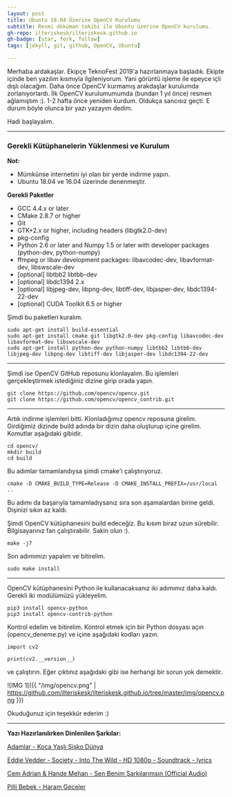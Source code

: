 ```yaml
---
layout: post
title: Ubuntu 18.04 Üzerine OpenCV Kurulumu
subtitle: Resmi döküman takibi ile Ubuntu üzerine OpenCV kurulumu. 
gh-repo: ilteriskesk/ilteriskesk.github.io
gh-badge: [star, fork, follow]
tags: [jekyll, git, github, OpenCV, Ubuntu]

---
```


Merhaba ardakaşlar. Ekipçe TeknoFest 2019'a hazırlanmaya başladık. Ekipte içinde ben yazılım kısmıyla ilgileniyorum.
Yani görüntü işleme ile epeyce içli dışlı olacağım. Daha önce OpenCV kurmamış arakdaşlar kurulumda zorlanıyorlardı. İlk 
OpenCV kurulumumumda (bundan 1 yıl önce) resmen ağlamıştım :). 1-2 hafta önce yeniden kurdum. Oldukça sancısız geçti. E 
durum böyle olunca bir yazı yazayım dedim.

Hadi başlayalım.

---------------------------------------

### Gerekli Kütüphanelerin Yüklenmesi ve Kurulum

**Not:**

* Mümkünse internetini iyi olan bir yerde indirme yapın.
* Ubuntu 18.04 ve 16.04 üzerinde denenmeştir.

**Gerekli Paketler**

* GCC 4.4.x or later
* CMake 2.8.7 or higher
* Git
* GTK+2.x or higher, including headers (libgtk2.0-dev)
* pkg-config
* Python 2.6 or later and Numpy 1.5 or later with developer packages (python-dev, python-numpy)
* ffmpeg or libav development packages: libavcodec-dev, libavformat-dev, libswscale-dev
* [optional] libtbb2 libtbb-dev
* [optional] libdc1394 2.x
* [optional] libjpeg-dev, libpng-dev, libtiff-dev, libjasper-dev, libdc1394-22-dev
* [optional] CUDA Toolkit 6.5 or higher

Şimdi bu paketleri kuralım.

```
sudo apt-get install build-essential
sudo apt-get install cmake git libgtk2.0-dev pkg-config libavcodec-dev libavformat-dev libswscale-dev
sudo apt-get install python-dev python-numpy libtbb2 libtbb-dev libjpeg-dev libpng-dev libtiff-dev libjasper-dev libdc1394-22-dev
```

---------------------------------------

Şimdi ise OpenCV GitHub reposunu klonlayalım. Bu işlemleri gerçekleştirmek istediğiniz dizine girip orada yapın.

```
git clone https://github.com/opencv/opencv.git
git clone https://github.com/opencv/opencv_contrib.git
```

---------------------------------------

Artık indirme işlemleri bitti. Klonladığımız opencv reposuna girelim. Girdiğimiz dizinde build adında bir dizin daha
oluşturup içine girelim. Komutlar aşağıdaki gibidir.

```
cd opencv/
mkdir build
cd build
```

Bu adımlar tamamlandıysa şimdi cmake'i çalıştırıyoruz.

```
cmake -D CMAKE_BUILD_TYPE=Release -D CMAKE_INSTALL_PREFIX=/usr/local ..
```

Bu adımı da başarıyla tamamladıysanız sıra son aşamalardan birine geldi. Dişinizi sıkın az kaldı.

Şimdi OpenCV kütüphanesini build edeceğiz. Bu kısım biraz uzun sürebilir. Bilgisayarınız fan çalıştırabilir. Sakin
olun :).

```
make -j7
```

Son adımımızı yapalım ve bitirelim.

```
sudo make install
```

---------------------------------------

OpenCV kütüphanesini Python ile kullanacaksanız iki adımımız daha kaldı. Gerekli iki modülümüzü yükleyelim.

```
pip3 install opencv-python
pip3 install opencv-contrib-python
```

Kontrol edelim ve bitirelim. Kontrol etmek için bir Python dosyası açın (opencv_deneme.py) ve içine aşağıdaki kodları yazın.

```
import cv2

print(cv2.__version__)
```

ve çalıştırın. Eğer çıktınız aşağıdaki gibi ise herhangi bir sorun yok demektir.

![IMG 1]({{ "/img/opencv.png" | https://github.com/ilteriskesk/ilteriskesk.github.io/tree/master/img/opencv.png }})

Okuduğunuz için teşekkür ederim :)

---------------------------------------

**Yazı Hazırlanılırken Dinlenilen Şarkılar:**

[Adamlar - Koca Yaşlı Şişko Dünya](https://www.youtube.com/watch?v=ehanblxZeA4)

[Eddie Vedder - Society - Into The Wild - HD 1080p - Soundtrack - lyrics](https://www.youtube.com/watch?v=cl4cLEToPfc)

[Cem Adrian & Hande Mehan - Sen Benim Şarkılarımsın (Official Audio)](https://www.youtube.com/watch?v=brRnhthvnKs)

[Pilli Bebek - Haram Geceler](https://www.youtube.com/watch?v=a4ddJyBkRVo)
